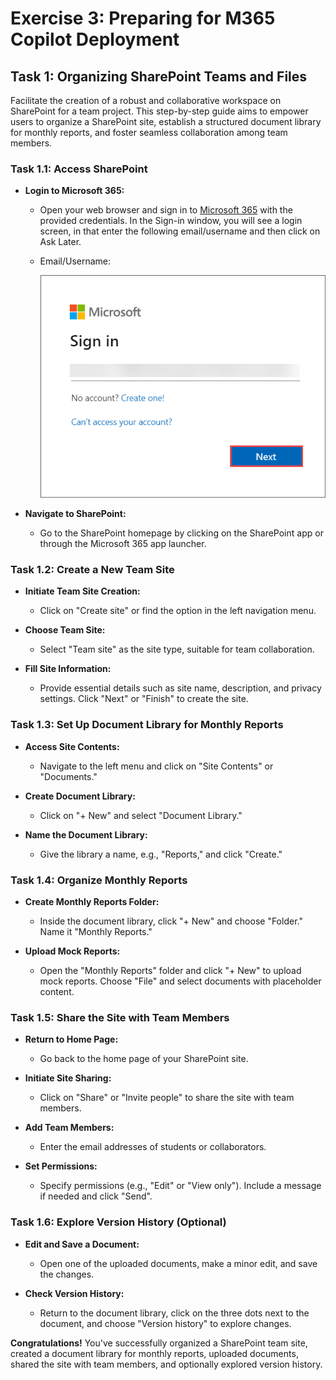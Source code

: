 # Exercise 3: Preparing for M365 Copilot Deployment

## Task 1: Organizing SharePoint Teams and Files

Facilitate the creation of a robust and collaborative workspace on SharePoint for a team project. This step-by-step guide aims to empower users to organize a SharePoint site, establish a structured document library for monthly reports, and foster seamless collaboration among team members.

### Task 1.1: Access SharePoint

- **Login to Microsoft 365:**
   - Open your web browser and sign in to [Microsoft 365](https://www.office.com/login?) with the provided credentials. In the Sign-in window, you will see a login screen, in that enter the following email/username and then click on Ask Later.
   * Email/Username: <inject key="AzureAdUserEmail"></inject>

      ![](/labguide/media/lab3.1.png)

- **Navigate to SharePoint:**
   - Go to the SharePoint homepage by clicking on the SharePoint app or through the Microsoft 365 app launcher.

### Task 1.2: Create a New Team Site

- **Initiate Team Site Creation:**
   - Click on "Create site" or find the option in the left navigation menu.

- **Choose Team Site:**
   - Select "Team site" as the site type, suitable for team collaboration.

- **Fill Site Information:**
   - Provide essential details such as site name, description, and privacy settings. Click "Next" or "Finish" to create the site.

### Task 1.3: Set Up Document Library for Monthly Reports

- **Access Site Contents:**
   - Navigate to the left menu and click on "Site Contents" or "Documents."

- **Create Document Library:**
   - Click on "+ New" and select "Document Library."

- **Name the Document Library:**
   - Give the library a name, e.g., "Reports," and click "Create."

### Task 1.4: Organize Monthly Reports

- **Create Monthly Reports Folder:**
   - Inside the document library, click "+ New" and choose "Folder." Name it "Monthly Reports."

- **Upload Mock Reports:**
   - Open the "Monthly Reports" folder and click "+ New" to upload mock reports. Choose "File" and select documents with placeholder content.

### Task 1.5: Share the Site with Team Members

- **Return to Home Page:**
    - Go back to the home page of your SharePoint site.

- **Initiate Site Sharing:**
    - Click on "Share" or "Invite people" to share the site with team members.

- **Add Team Members:**
    - Enter the email addresses of students or collaborators.

- **Set Permissions:**
    - Specify permissions (e.g., "Edit" or "View only"). Include a message if needed and click "Send".

### Task 1.6: Explore Version History (Optional)

- **Edit and Save a Document:**
    - Open one of the uploaded documents, make a minor edit, and save the changes.

- **Check Version History:**
    - Return to the document library, click on the three dots next to the document, and choose "Version history" to explore changes.

**Congratulations!** You've successfully organized a SharePoint team site, created a document library for monthly reports, uploaded documents, shared the site with team members, and optionally explored version history.
